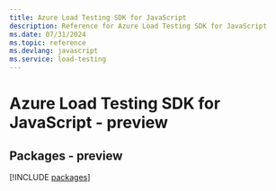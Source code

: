 ```yaml
---
title: Azure Load Testing SDK for JavaScript
description: Reference for Azure Load Testing SDK for JavaScript
ms.date: 07/31/2024
ms.topic: reference
ms.devlang: javascript
ms.service: load-testing
---
```

# Azure Load Testing SDK for JavaScript - preview
## Packages - preview
[!INCLUDE [packages](load-testing-index.md)]